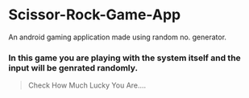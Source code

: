 # Scissor-Rock-Game-App
An android gaming application made using random no. generator.
### In this game you are playing with the system itself and the input will be genrated randomly.
>
> Check How Much Lucky You Are....

